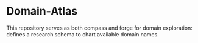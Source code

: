 Domain-Atlas
===============

This repository serves as both compass and forge for domain exploration: defines a research schema to chart available domain names.
